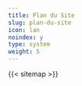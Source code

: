 ```yaml
---
title: Plan du Site
slug: plan-du-site
icon: lan
noindex: y
type: system
weight: 5
---
```

{{< sitemap >}}